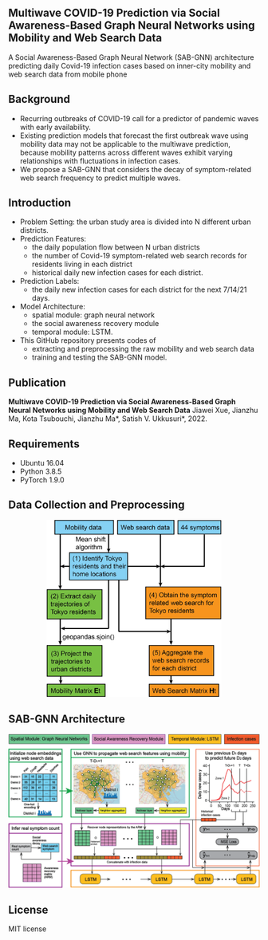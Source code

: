 ## Multiwave COVID-19 Prediction via Social Awareness-Based Graph Neural Networks using Mobility and Web Search Data

A Social Awareness-Based Graph Neural Network (SAB-GNN) architecture predicting daily Covid-19 infection cases based on inner-city mobility and web search data from mobile phone 

## Background
* Recurring outbreaks of COVID-19 call for a predictor of pandemic waves with early availability.
* Existing prediction models that forecast the first outbreak wave using mobility data may not be applicable to the multiwave prediction, because mobility      patterns across different waves exhibit varying relationships with fluctuations in infection cases.
* We propose a SAB-GNN that considers the decay of symptom-related web search frequency to predict multiple waves.

## Introduction

* Problem Setting: the urban study area is divided into N different urban districts.
* Prediction Features: 
  - the daily population flow between N urban districts 
  - the number of Covid-19 symptom-related web search records for residents living in each district
  - historical daily new infection cases for each district. 
* Prediction Labels: 
  - the daily new infection cases for each district for the next 7/14/21 days.
* Model Architecture: 
  - spatial module: graph neural network 
  - the social awareness recovery module
  - temporal module: LSTM. 
* This GitHub repository presents codes of 
  - extracting and preprocessing the raw mobility and web search data
  - training and testing the SAB-GNN model.

## Publication

**Multiwave COVID-19 Prediction via Social Awareness-Based Graph Neural Networks using Mobility and Web Search Data**
Jiawei Xue, Jianzhu Ma, Kota Tsubouchi, Jianzhu Ma*, Satish V. Ukkusuri\*, 2022. 

## Requirements
* Ubuntu 16.04
* Python 3.8.5
* PyTorch 1.9.0 

## Data Collection and Preprocessing

<p align="center">
  <img src="https://github.com/JiaweiXue/MultiwaveCovidPrediction/blob/main/figures/figure_flow.png" width="350">
</p>

## SAB-GNN Architecture

<p align="center">
  <img src="https://github.com/JiaweiXue/MultiwaveCovidPrediction/blob/main/figures/figure_model.png" width="550">
</p>

## License
MIT license
